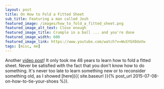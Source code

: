```yaml
---
layout: post
title: On How to Fold a Fitted Sheet
sub_title: Featuring a man called Josh
featured_image: /images/how_to_fold_a_fitted_sheet.png
featured_image_alt_text: Close enough
featured_image_title: Crumple in a ball ... and you're done
featured_image_width: 600
featured_image_link: https://www.youtube.com/watch?v=WuSYGX0doVw
tags: [misc, me]
---
```


Another [video post](https://www.youtube.com/watch?v=WuSYGX0doVw)!  It only took me 48 years to learn how to fold a
fitted sheet.  Never be satisfied with the fact that you don't know how to do something.  It's never too late to learn
something new or to reconsider something old, as I showed
[here]({{ site.baseurl }}{% post_url 2015-07-08-on-how-to-tie-your-shoes %}).
